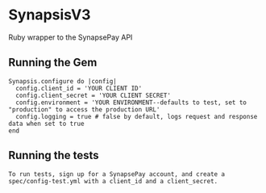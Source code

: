 # SynapsisV3

Ruby wrapper to the SynapsePay API

## Running the Gem

    Synapsis.configure do |config|
      config.client_id = 'YOUR CLIENT ID'
      config.client_secret = 'YOUR CLIENT SECRET'
      config.environment = 'YOUR ENVIRONMENT--defaults to test, set to "production" to access the production URL'
      config.logging = true # false by default, logs request and response data when set to true
    end

## Running the tests

    To run tests, sign up for a SynapsePay account, and create a spec/config-test.yml with a client_id and a client_secret.
